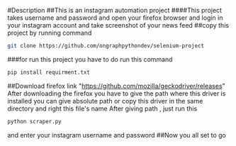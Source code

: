 #Description
##This is an instagram automation project
####This project takes username and password and open your firefox browser and login in your instagram account and take screenshot of your news feed
##copy this project by running command
```bash
git clone https://github.com/ongraphpythondev/selenium-project
```
###for run this project you have to do run this command
```bash
pip install requirment.txt
```
##Download firefox link "https://github.com/mozilla/geckodriver/releases"
After downloading the firefox you have to give the path where this driver is installed
you can give absolute path or copy this driver in the same directory and right this file's name
 After giving path , just run this
```bash
python scraper.py
```
and enter your instagram username and password
##Now you all set to go
